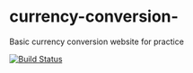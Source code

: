 # currency-conversion-

Basic currency conversion website for practice 

[![Build Status](https://travis-ci.com/SoftwareChasers10/SoftwareChasers.svg?branch=master)](https://travis-ci.com/SoftwareChasers10/SoftwareChasers)
